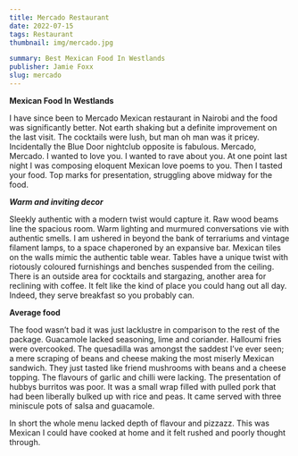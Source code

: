 ```yaml
---
title: Mercado Restaurant
date: 2022-07-15
tags: Restaurant
thumbnail: img/mercado.jpg

summary: Best Mexican Food In Westlands
publisher: Jamie Foxx
slug: mercado
---
```


__Mexican Food In Westlands__

I have since been to Mercado Mexican restaurant in Nairobi and the food was significantly better. Not earth shaking but a definite improvement on the last visit. The cocktails were lush, but man oh man was it pricey. Incidentally the Blue Door nightclub opposite is fabulous. 
Mercado, Mercado. I wanted to love you. I wanted to rave about you. At one point last night I was composing eloquent Mexican love poems to you. Then I tasted your food. Top marks for presentation, struggling above midway for the food.

***Warm and inviting decor***

Sleekly authentic with a modern twist would capture it. Raw wood beams line the spacious room. Warm lighting and murmured conversations vie with authentic smells. I am ushered in beyond the bank of terrariums and vintage filament lamps, to a space chaperoned by an expansive bar. Mexican tiles on the walls mimic the authentic table wear. Tables have a unique twist with riotously coloured furnishings and benches suspended from the ceiling. There is an outside area for cocktails and stargazing, another area for reclining with coffee. It felt like the kind of place you could hang out all day. Indeed, they serve breakfast so you probably can.

__Average food__

The food wasn’t bad it was just lacklustre in comparison to the rest of the package. Guacamole lacked seasoning, lime and coriander. Halloumi fries were overcooked. The quesadilla was amongst the saddest I’ve ever seen; a mere scraping of beans and cheese making the most miserly Mexican sandwich.
They just tasted like friend mushrooms with beans and a cheese topping. The flavours of garlic and chilli were lacking. The presentation of hubbys burritos was poor. It was a small wrap filled with pulled pork that had been liberally bulked up with rice and peas. It came served with three miniscule pots of salsa and guacamole.

In short the whole menu lacked depth of flavour and pizzazz. This was Mexican I could have cooked at home and it felt rushed and poorly thought through.

